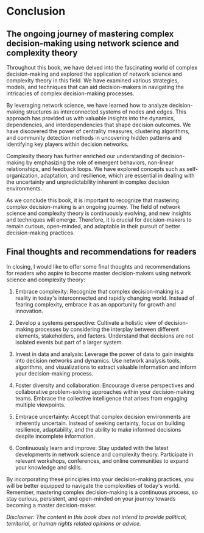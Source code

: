 Conclusion
==========

The ongoing journey of mastering complex decision-making using network science and complexity theory
----------------------------------------------------------------------------------------------------

Throughout this book, we have delved into the fascinating world of complex decision-making and explored the application of network science and complexity theory in this field. We have examined various strategies, models, and techniques that can aid decision-makers in navigating the intricacies of complex decision-making processes.

By leveraging network science, we have learned how to analyze decision-making structures as interconnected systems of nodes and edges. This approach has provided us with valuable insights into the dynamics, dependencies, and interdependencies that shape decision outcomes. We have discovered the power of centrality measures, clustering algorithms, and community detection methods in uncovering hidden patterns and identifying key players within decision networks.

Complexity theory has further enriched our understanding of decision-making by emphasizing the role of emergent behaviors, non-linear relationships, and feedback loops. We have explored concepts such as self-organization, adaptation, and resilience, which are essential in dealing with the uncertainty and unpredictability inherent in complex decision environments.

As we conclude this book, it is important to recognize that mastering complex decision-making is an ongoing journey. The field of network science and complexity theory is continuously evolving, and new insights and techniques will emerge. Therefore, it is crucial for decision-makers to remain curious, open-minded, and adaptable in their pursuit of better decision-making practices.

Final thoughts and recommendations for readers
----------------------------------------------

In closing, I would like to offer some final thoughts and recommendations for readers who aspire to become master decision-makers using network science and complexity theory:

1. Embrace complexity: Recognize that complex decision-making is a reality in today's interconnected and rapidly changing world. Instead of fearing complexity, embrace it as an opportunity for growth and innovation.

2. Develop a systems perspective: Cultivate a holistic view of decision-making processes by considering the interplay between different elements, stakeholders, and factors. Understand that decisions are not isolated events but part of a larger system.

3. Invest in data and analysis: Leverage the power of data to gain insights into decision networks and dynamics. Use network analysis tools, algorithms, and visualizations to extract valuable information and inform your decision-making process.

4. Foster diversity and collaboration: Encourage diverse perspectives and collaborative problem-solving approaches within your decision-making teams. Embrace the collective intelligence that arises from engaging multiple viewpoints.

5. Embrace uncertainty: Accept that complex decision environments are inherently uncertain. Instead of seeking certainty, focus on building resilience, adaptability, and the ability to make informed decisions despite incomplete information.

6. Continuously learn and improve: Stay updated with the latest developments in network science and complexity theory. Participate in relevant workshops, conferences, and online communities to expand your knowledge and skills.

By incorporating these principles into your decision-making practices, you will be better equipped to navigate the complexities of today's world. Remember, mastering complex decision-making is a continuous process, so stay curious, persistent, and open-minded on your journey towards becoming a master decision-maker.

*Disclaimer: The content in this book does not intend to provide political, territorial, or human rights related opinions or advice.*
